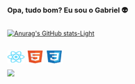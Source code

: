 ### Opa, tudo bom? Eu sou o Gabriel 👽
##

[![Anurag's GitHub stats-Light](https://github-readme-stats.vercel.app/api?username=GbrielDL&show_icons=true&theme=default#gh-light-mode-only)](https://github.com/anuraghazra/github-readme-stats#gh-light-mode-only) 

<div style="display: inline_block"><br>
  <img align="center" alt="Rafa-React" height="30" width="40" src="https://raw.githubusercontent.com/devicons/devicon/master/icons/react/react-original.svg">
  <img align="center" alt="Rafa-HTML" height="30" width="40" src="https://raw.githubusercontent.com/devicons/devicon/master/icons/html5/html5-original.svg">
  <img align="center" alt="Rafa-CSS" height="30" width="40" src="https://raw.githubusercontent.com/devicons/devicon/master/icons/css3/css3-original.svg">
</div>


<div> 
  
  <a href="https://www.instagram.com/gbriel.dl/" target="_blank"><img src="https://img.shields.io/badge/-Instagram-%23E4405F?style=for-the-badge&logo=instagram&logoColor=white" target="_blank"></a>

</div>
